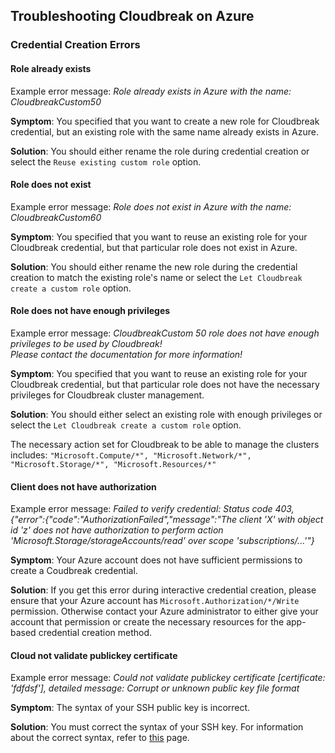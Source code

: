## Troubleshooting Cloudbreak on Azure 

### Credential Creation Errors

#### Role already exists

Example error message: *<span class="cfn-output3">Role already exists in Azure with the name: CloudbreakCustom50</span>*

**Symptom**: You specified that you want to create a new role for Cloudbreak credential, but an existing role with the same name already exists in Azure. 

**Solution**: You should either rename the role during credential creation or select the `Reuse existing custom role` option. 

#### Role does not exist

Example error message: *<span class="cfn-output3">Role does not exist in Azure with the name: CloudbreakCustom60</span>*

**Symptom**: You specified that you want to reuse an existing role for your Cloudbreak credential, but that particular role does not exist in Azure.

**Solution**: You should either rename the new role during the credential creation to match the existing role's name or select the `Let Cloudbreak create a custom role` option. 

#### Role does not have enough privileges 

Example error message: *<span class="cfn-output3">CloudbreakCustom 50 role does not have enough privileges to be used by Cloudbreak!</span>  
<span class="cfn-output3">Please contact the documentation for more information!</span>*

**Symptom**: You specified that you want to reuse an  existing role for your Cloudbreak credential, but that particular role does not have the necessary privileges for Cloudbreak cluster management.

**Solution**: You should either select an existing role with enough privileges or select the `Let Cloudbreak create a custom role` option.
 
The necessary action set for Cloudbreak to be able to manage the clusters includes:
        `"Microsoft.Compute/*",
        "Microsoft.Network/*",
        "Microsoft.Storage/*",
        "Microsoft.Resources/*"`
 
#### Client does not have authorization  

Example error message: *<span class="cfn-output3">Failed to verify credential: Status code 403, {"error":{"code":"AuthorizationFailed","message":"The client 'X' with object id 'z' does not have authorization to perform action 'Microsoft.Storage/storageAccounts/read' over scope 'subscriptions/...'"}</span>*

**Symptom**: Your Azure account does not have sufficient permissions to create a Coudbreak credential. 

**Solution**: If you get this error during interactive credential creation, please ensure that your Azure account has `Microsoft.Authorization/*/Write` permission. Otherwise contact your Azure administrator to either give your account that permission or create the necessary resources for the app-based credential creation method.  
 
#### Cloud not validate publickey certificate

Example error message: *<span class="cfn-output3">Could not validate publickey certificate [certificate: 'fdfdsf'], detailed message: Corrupt or unknown public key file format</span>*

**Symptom**: The syntax of your SSH public key is incorrect.

**Solution**: You must correct the syntax of your SSH key. For information about the correct syntax, refer to [this](https://tools.ietf.org/html/rfc4716#section-3.6) page.
